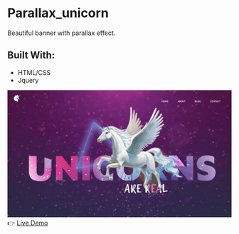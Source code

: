 # Parallax_unicorn
Beautiful banner with parallax effect.

## Built With: 
- HTML/CSS
- Jquery

![](https://raw.githubusercontent.com/YuliyaNY/Parallax_unicorn/master/img/unicorn-readme.jpg)
:point_right: [Live Demo](https://yuliyany.github.io/Parallax_unicorn/)
